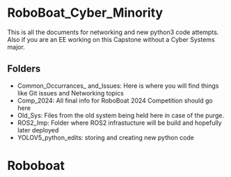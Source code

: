 # RoboBoat_Cyber_Minority

This is all the documents for networking and new python3 code attempts. Also if you are an EE working on this Capstone without a Cyber Systems major.

## Folders

- Common_Occurrances_ and_Issues: Here is where you will find things like Git issues and Networking topics
- Comp_2024: All final info for RoboBoat 2024 Competition should go here
- Old_Sys: Files from the old system being held here in case of the purge. 
- ROS2_Imp: Folder where ROS2 infrastucture will be build and hopefully later deployed
- YOLOV5_python_edits: storing and creating new python code

# Roboboat
